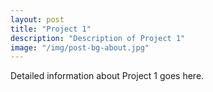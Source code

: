```yaml
---
layout: post
title: "Project 1"
description: "Description of Project 1"
image: "/img/post-bg-about.jpg"
---
```


Detailed information about Project 1 goes here.